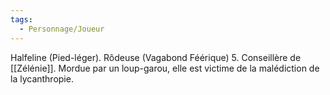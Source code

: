 ```yaml
---
tags:
  - Personnage/Joueur
---
```

Halfeline (Pied-léger).
Rôdeuse (Vagabond Féérique) 5.
Conseillère de [[Zélénie]].
Mordue par un loup-garou, elle est victime de la malédiction de la lycanthropie.
